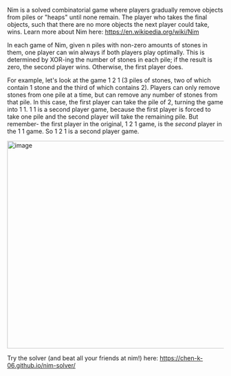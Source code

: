 Nim is a solved combinatorial game where players gradually remove objects from piles or "heaps" until none remain. The player who takes the final objects, such that there are no more objects the next player could take, wins. Learn more about Nim here: https://en.wikipedia.org/wiki/Nim

In each game of Nim, given n piles with non-zero amounts of stones in them, one player can win always if both players play optimally. This is determined by XOR-ing the number of stones in each pile; if the result is zero, the second player wins. Otherwise, the first player does. 

For example, let's look at the game 1 2 1 (3 piles of stones, two of which contain 1 stone and the third of which contains 2). Players can only remove stones from one pile at a time, but can remove any number of stones from that pile. In this case, the first player can take the pile of 2, turning the game into 1 1. 1 1 is a second player game, because the first player is forced to take one pile and the second player will take the remaining pile. But remember- the first player in the original, 1 2 1 game, is the *second* player in the 1 1 game. So 1 2 1 is a second player game. 


<img width="1556" height="484" alt="image" src="https://github.com/user-attachments/assets/89d7b3f7-164f-4ca4-87c5-ba6f9a32e50b" />

Try the solver (and beat all your friends at nim!) here: https://chen-k-06.github.io/nim-solver/
